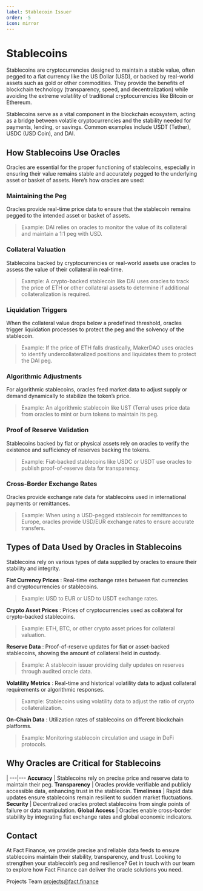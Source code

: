 ```yaml
---
label: Stablecoin Issuer 
order: -5
icon: mirror
---
```


# Stablecoins

Stablecoins are cryptocurrencies designed to maintain a stable value, often pegged to a fiat currency like the US Dollar (USD), or backed by real-world assets such as gold or other commodities. They provide the benefits of blockchain technology (transparency, speed, and decentralization) while avoiding the extreme volatility of traditional cryptocurrencies like Bitcoin or Ethereum.

Stablecoins serve as a vital component in the blockchain ecosystem, acting as a bridge between volatile cryptocurrencies and the stability needed for payments, lending, or savings. Common examples include USDT (Tether), USDC (USD Coin), and DAI.

## How Stablecoins Use Oracles

Oracles are essential for the proper functioning of stablecoins, especially in ensuring their value remains stable and accurately pegged to the underlying asset or basket of assets. Here’s how oracles are used:

### Maintaining the Peg
Oracles provide real-time price data to ensure that the stablecoin remains pegged to the intended asset or basket of assets.
>Example: DAI relies on oracles to monitor the value of its collateral and maintain a 1:1 peg with USD.

### Collateral Valuation
Stablecoins backed by cryptocurrencies or real-world assets use oracles to assess the value of their collateral in real-time.
>Example: A crypto-backed stablecoin like DAI uses oracles to track the price of ETH or other collateral assets to determine if additional collateralization is required.

### Liquidation Triggers
When the collateral value drops below a predefined threshold, oracles trigger liquidation processes to protect the peg and the solvency of the stablecoin.
>Example: If the price of ETH falls drastically, MakerDAO uses oracles to identify undercollateralized positions and liquidates them to protect the DAI peg.

### Algorithmic Adjustments
For algorithmic stablecoins, oracles feed market data to adjust supply or demand dynamically to stabilize the token’s price.
>Example: An algorithmic stablecoin like UST (Terra) uses price data from oracles to mint or burn tokens to maintain its peg.

### Proof of Reserve Validation
Stablecoins backed by fiat or physical assets rely on oracles to verify the existence and sufficiency of reserves backing the tokens.
>Example: Fiat-backed stablecoins like USDC or USDT use oracles to publish proof-of-reserve data for transparency.

### Cross-Border Exchange Rates
Oracles provide exchange rate data for stablecoins used in international payments or remittances.
> Example: When using a USD-pegged stablecoin for remittances to Europe, oracles provide USD/EUR exchange rates to ensure accurate transfers.

## Types of Data Used by Oracles in Stablecoins

Stablecoins rely on various types of data supplied by oracles to ensure their stability and integrity.

**Fiat Currency Prices** 
:	Real-time exchange rates between fiat currencies and cryptocurrencies or stablecoins.
>Example: USD to EUR or USD to USDT exchange rates.

**Crypto Asset Prices**
:	Prices of cryptocurrencies used as collateral for crypto-backed stablecoins.
>Example: ETH, BTC, or other crypto asset prices for collateral valuation.

**Reserve Data**
:	Proof-of-reserve updates for fiat or asset-backed stablecoins, showing the amount of collateral held in custody.
>Example: A stablecoin issuer providing daily updates on reserves through audited oracle data.

**Volatility Metrics**
:	Real-time and historical volatility data to adjust collateral requirements or algorithmic responses.
>Example: Stablecoins using volatility data to adjust the ratio of crypto collateralization.

**On-Chain Data**
:	Utilization rates of stablecoins on different blockchain platforms.
>Example: Monitoring stablecoin circulation and usage in DeFi protocols.


## Why Oracles are Critical for Stablecoins
 | 
---|---
**Accuracy** | Stablecoins rely on precise price and reserve data to maintain their peg.
**Transparency** | Oracles provide verifiable and publicly accessible data, enhancing trust in the stablecoin.
**Timeliness** | Rapid data updates ensure stablecoins remain resilient to sudden market fluctuations.
**Security** | Decentralized oracles protect stablecoins from single points of failure or data manipulation.
**Global Access** | Oracles enable cross-border stability by integrating fiat exchange rates and global economic indicators.

## Contact

At Fact Finance, we provide precise and reliable data feeds to ensure stablecoins maintain their stability, transparency, and trust. Looking to strengthen your stablecoin’s peg and resilience? Get in touch with our team to explore how Fact Finance can deliver the oracle solutions you need.

Projects Team projects@fact.finance
